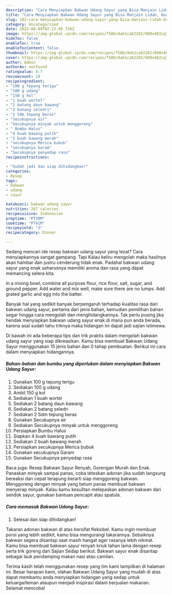 ```yaml
---
description: "Cara Menyiapkan Bakwan Udang Sayur yang Bisa Manjain Lidah, Buat Buka Puasa}"
title: "Cara Menyiapkan Bakwan Udang Sayur yang Bisa Manjain Lidah, Buat Buka Puasa}"
slug: 182-cara-menyiapkan-bakwan-udang-sayur-yang-bisa-manjain-lidah-buat-buka-puasa
category: Uncategorized
date: 2022-08-09T02:22:05.736Z
image: https://img-global.cpcdn.com/recipes/f58bc9ab1ca62202/680x482cq70/bakwan-udang-sayur-foto-resep-utama.jpg
hideToc: false
enableToc: true
enableTocContent: false
thumbnail: https://img-global.cpcdn.com/recipes/f58bc9ab1ca62202/680x482cq70/bakwan-udang-sayur-foto-resep-utama.jpg
cover: https://img-global.cpcdn.com/recipes/f58bc9ab1ca62202/680x482cq70/bakwan-udang-sayur-foto-resep-utama.jpg
author: Admin
authorAv: notfound
ratingvalue: 4.7
reviewcount: 19
recipeingredient:
- "100 g tepung terigu"
- "100 g udang"
- "150 g kol"
- "1 buah wortel"
- "2 batang daun bawang"
- "2 batang seledri"
- "2 Sdm tepung beras"
- "Secukupnya air"
- "Secukupnya minyak untuk menggoreng"
- " Bumbu Halus"
- "4 buah bawang putih"
- "2 buah bawang merah"
- "secukupnya Merica bubuk"
- "secukupnya Garam"
- "Secukupnya penyedap rasa"
recipeinstructions:

- "Sudah jadi dan siap dihidangkan!"
categories:
- Resep
tags:
- bakwan
- udang
- sayur

katakunci: bakwan udang sayur 
nutrition: 267 calories
recipecuisine: Indonesian
preptime: "PT39M"
cooktime: "PT41M"
recipeyield: "3"
recipecategory: Dinner

---
```



Sedang mencari ide resep bakwan udang sayur yang lezat? Cara menyiapkannya sangat gampang. Tapi Kalau keliru mengolah maka hasilnya akan hambar dan justru cenderung tidak enak. Padahal bakwan udang sayur yang enak seharusnya memiliki aroma dan rasa yang dapat memancing selera kita.


In a mixing bowl, combine all purpose flour, rice flour, salt, sugar, and ground pepper. Add water and mix well, make sure there are no lumps. Add grated garlic and egg into the batter.

Banyak hal yang sedikit banyak berpengaruh terhadap kualitas rasa dari bakwan udang sayur, pertama dari jenis bahan, kemudian pemilihan bahan segar hingga cara mengolah dan menghidangkannya. Tak perlu pusing jika hendak menyiapkan bakwan udang sayur enak di mana pun anda berada, karena asal sudah tahu triknya maka hidangan ini dapat jadi sajian istimewa.


Di bawah ini ada beberapa tips dan trik praktis dalam mengolah bakwan udang sayur yang siap dikreasikan. Kamu bisa membuat Bakwan Udang Sayur menggunakan 15 jenis bahan dan 0 tahap pembuatan. Berikut ini cara dalam menyiapkan hidangannya.

<!--inarticleads1-->

##### Bahan-bahan dan bumbu yang diperlukan dalam menyiapkan Bakwan Udang Sayur:

1. Gunakan 100 g tepung terigu
1. Sediakan 100 g udang
1. Ambil 150 g kol
1. Sediakan 1 buah wortel
1. Sediakan 2 batang daun bawang
1. Sediakan 2 batang seledri
1. Sediakan 2 Sdm tepung beras
1. Gunakan Secukupnya air
1. Sediakan Secukupnya minyak untuk menggoreng
1. Persiapkan  Bumbu Halus
1. Siapkan 4 buah bawang putih
1. Sediakan 2 buah bawang merah
1. Persiapkan secukupnya Merica bubuk
1. Gunakan secukupnya Garam
1. Gunakan Secukupnya penyedap rasa


Baca juga: Resep Bakwan Sayur Renyah, Gorengan Murah dan Enak. Panaskan minyak sampai panas, coba teteskan adonan jika sudah langsung bereaksi dan cepat terapung berarti siap menggoreng bakwan. Menggoreng dengan minyak yang belum panas membuat bakwan menyerap minyak. Kalau kamu kesulitan melepaskan adonan bakwan dari sendok sayur, gunakan bantuan pencapit atau spatula. 

<!--inarticleads2-->

##### Cara memasak Bakwan Udang Sayur:


1. Selesai dan siap dihidangkan!

Takaran adonan bakwan di atas bersifat fleksibel. Kamu ingin membuat porsi yang lebih sedikit, kamu bisa mengurangi takarannya. Sebaiknya bakwan segera disantap saat masih hangat agar rasanya lebih nikmat. Kamu bisa membuat bakwan sayur renyah kriuk tahan lama dengan resep serta trik goreng dari Sajian Sedap berikut. Bakwan sayur enak disantap sebagai lauk pendamping makan nasi atau camilan. 

Terima kasih telah menggunakan resep yang tim kami tampilkan di halaman ini. Besar harapan kami, olahan Bakwan Udang Sayur yang mudah di atas dapat membantu anda menyiapkan hidangan yang sedap untuk keluarga/teman ataupun menjadi inspirasi dalam berjualan makanan. Selamat mencoba!
